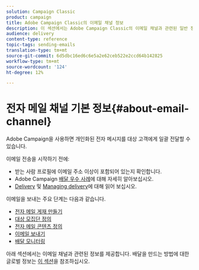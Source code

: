 ```yaml
---
solution: Campaign Classic
product: campaign
title: Adobe Campaign Classic의 이메일 채널 정보
description: 이 섹션에서는 Adobe Campaign Classic의 이메일 채널과 관련된 일반 정보를 제공합니다.
audience: delivery
content-type: reference
topic-tags: sending-emails
translation-type: tm+mt
source-git-commit: 6d5dbc16ed6c6e5a2e62ceb522e2ccd64b142825
workflow-type: tm+mt
source-wordcount: '124'
ht-degree: 12%

---
```



# 전자 메일 채널 기본 정보{#about-email-channel}

Adobe Campaign을 사용하면 개인화된 전자 메시지를 대상 고객에게 일괄 전달할 수 있습니다.

이메일 전송을 시작하기 전에:

* 받는 사람 프로필에 이메일 주소 이상이 포함되어 있는지 확인합니다.
* Adobe Campaign [배달 우수 사례](../../delivery/using/delivery-best-practices.md)에 대해 자세히 알아보십시오.
* [Delivery](../../delivery/using/about-deliverability.md) 및 [Managing delivery](https://helpx.adobe.com/campaign/kb/acc-deliverability.html)에 대해 읽어 보십시오.

이메일을 보내는 주요 단계는 다음과 같습니다.

* [전자 메일 게재 만들기](../../delivery/using/creating-an-email-delivery.md)
* [대상 모집단 정의](../../delivery/using/steps-defining-the-target-population.md)
* [전자 메일 콘텐츠 정의](../../delivery/using/defining-the-email-content.md)
* [이메일 보내기](../../delivery/using/sending-messages.md)
* [배달 모니터링](../../delivery/using/about-delivery-monitoring.md)

아래 섹션에서는 이메일 채널과 관련된 정보를 제공합니다. 배달을 만드는 방법에 대한 글로벌 정보는 [이 섹션](../../delivery/using/steps-about-delivery-creation-steps.md)을 참조하십시오.